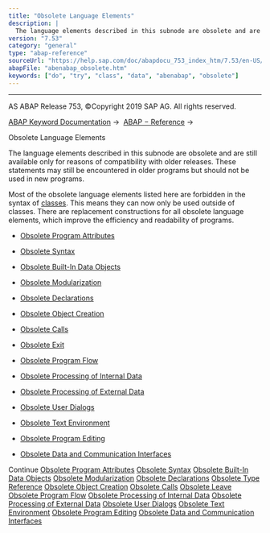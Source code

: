 ```yaml
---
title: "Obsolete Language Elements"
description: |
  The language elements described in this subnode are obsolete and are still available only for reasons of compatibility with older releases. These statements may still be encountered in older programs but should not be used in new programs. Most of the obsolete language elements listed here are forbi
version: "7.53"
category: "general"
type: "abap-reference"
sourceUrl: "https://help.sap.com/doc/abapdocu_753_index_htm/7.53/en-US/abenabap_obsolete.htm"
abapFile: "abenabap_obsolete.htm"
keywords: ["do", "try", "class", "data", "abenabap", "obsolete"]
---
```


* * *

AS ABAP Release 753, ©Copyright 2019 SAP AG. All rights reserved.

[ABAP Keyword Documentation](https://help.sap.com/doc/abapdocu_753_index_htm/7.53/en-US/abenabap.htm) →  [ABAP − Reference](https://help.sap.com/doc/abapdocu_753_index_htm/7.53/en-US/abenabap_reference.htm) → 

Obsolete Language Elements

The language elements described in this subnode are obsolete and are still available only for reasons of compatibility with older releases. These statements may still be encountered in older programs but should not be used in new programs.

Most of the obsolete language elements listed here are forbidden in the syntax of [classes](https://help.sap.com/doc/abapdocu_753_index_htm/7.53/en-US/abenclass_glosry.htm "Glossary Entry"). This means they can now only be used outside of classes. There are replacement constructions for all obsolete language elements, which improve the efficiency and readability of programs.

-   [Obsolete Program Attributes](https://help.sap.com/doc/abapdocu_753_index_htm/7.53/en-US/abenprogram_attributes_obsolete.htm)

-   [Obsolete Syntax](https://help.sap.com/doc/abapdocu_753_index_htm/7.53/en-US/abensyntax_obsolete.htm)

-   [Obsolete Built-In Data Objects](https://help.sap.com/doc/abapdocu_753_index_htm/7.53/en-US/abenbuilt_in_obsolete.htm)

-   [Obsolete Modularization](https://help.sap.com/doc/abapdocu_753_index_htm/7.53/en-US/abenobsolete_modularization.htm)

-   [Obsolete Declarations](https://help.sap.com/doc/abapdocu_753_index_htm/7.53/en-US/abenobsolete_declarations.htm)

-   [Obsolete Object Creation](https://help.sap.com/doc/abapdocu_753_index_htm/7.53/en-US/abenassign_obsolete.htm)

-   [Obsolete Calls](https://help.sap.com/doc/abapdocu_753_index_htm/7.53/en-US/abenprogram_call_obsolete.htm)

-   [Obsolete Exit](https://help.sap.com/doc/abapdocu_753_index_htm/7.53/en-US/abenobsolete_leave.htm)

-   [Obsolete Program Flow](https://help.sap.com/doc/abapdocu_753_index_htm/7.53/en-US/abenobsolete_program_flow.htm)

-   [Obsolete Processing of Internal Data](https://help.sap.com/doc/abapdocu_753_index_htm/7.53/en-US/abendata_internal_obsolete.htm)

-   [Obsolete Processing of External Data](https://help.sap.com/doc/abapdocu_753_index_htm/7.53/en-US/abendata_storage_obsolete.htm)

-   [Obsolete User Dialogs](https://help.sap.com/doc/abapdocu_753_index_htm/7.53/en-US/abengui_obsolete.htm)

-   [Obsolete Text Environment](https://help.sap.com/doc/abapdocu_753_index_htm/7.53/en-US/abentext_environment_obsolete.htm)

-   [Obsolete Program Editing](https://help.sap.com/doc/abapdocu_753_index_htm/7.53/en-US/abenprogram_editing_obsolete.htm)

-   [Obsolete Data and Communication Interfaces](https://help.sap.com/doc/abapdocu_753_index_htm/7.53/en-US/abenextern_obsolete.htm)

Continue
[Obsolete Program Attributes](https://help.sap.com/doc/abapdocu_753_index_htm/7.53/en-US/abenprogram_attributes_obsolete.htm)
[Obsolete Syntax](https://help.sap.com/doc/abapdocu_753_index_htm/7.53/en-US/abensyntax_obsolete.htm)
[Obsolete Built-In Data Objects](https://help.sap.com/doc/abapdocu_753_index_htm/7.53/en-US/abenbuilt_in_obsolete.htm)
[Obsolete Modularization](https://help.sap.com/doc/abapdocu_753_index_htm/7.53/en-US/abenobsolete_modularization.htm)
[Obsolete Declarations](https://help.sap.com/doc/abapdocu_753_index_htm/7.53/en-US/abenobsolete_declarations.htm)
[Obsolete Type Reference](https://help.sap.com/doc/abapdocu_753_index_htm/7.53/en-US/abenobsolete_typing.htm)
[Obsolete Object Creation](https://help.sap.com/doc/abapdocu_753_index_htm/7.53/en-US/abenassign_obsolete.htm)
[Obsolete Calls](https://help.sap.com/doc/abapdocu_753_index_htm/7.53/en-US/abenprogram_call_obsolete.htm)
[Obsolete Leave](https://help.sap.com/doc/abapdocu_753_index_htm/7.53/en-US/abenobsolete_leave.htm)
[Obsolete Program Flow](https://help.sap.com/doc/abapdocu_753_index_htm/7.53/en-US/abenobsolete_program_flow.htm)
[Obsolete Processing of Internal Data](https://help.sap.com/doc/abapdocu_753_index_htm/7.53/en-US/abendata_internal_obsolete.htm)
[Obsolete Processing of External Data](https://help.sap.com/doc/abapdocu_753_index_htm/7.53/en-US/abendata_storage_obsolete.htm)
[Obsolete User Dialogs](https://help.sap.com/doc/abapdocu_753_index_htm/7.53/en-US/abengui_obsolete.htm)
[Obsolete Text Environment](https://help.sap.com/doc/abapdocu_753_index_htm/7.53/en-US/abentext_environment_obsolete.htm)
[Obsolete Program Editing](https://help.sap.com/doc/abapdocu_753_index_htm/7.53/en-US/abenprogram_editing_obsolete.htm)
[Obsolete Data and Communication Interfaces](https://help.sap.com/doc/abapdocu_753_index_htm/7.53/en-US/abenextern_obsolete.htm)